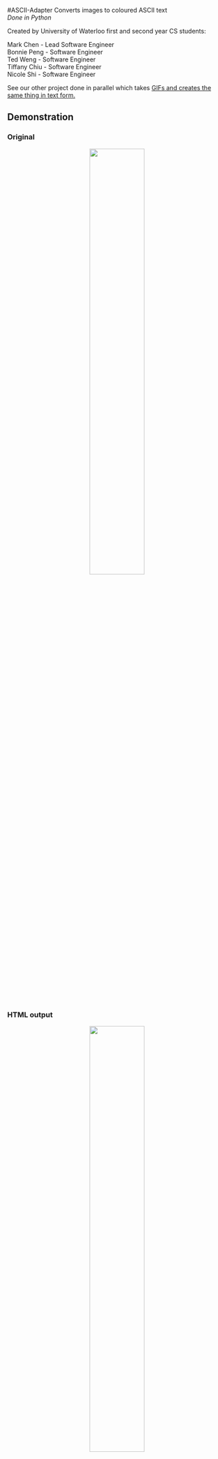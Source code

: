 #ASCII-Adapter
Converts images to coloured ASCII text  
*Done in Python*

Created by University of Waterloo first and second year CS students:  

Mark Chen - Lead Software Engineer  
Bonnie Peng - Software Engineer  
Ted Weng - Software Engineer  
Tiffany Chiu - Software Engineer  
Nicole Shi - Software Engineer

See our other project done in parallel which takes [GIFs and creates the same thing in text form.](https://github.com/tiffxnychiu/GIF-to-ASCII)

## Demonstration
### Original
<p align="center"><img width=50% src="https://github.com/marko-polo-cheno/Abstract-ASCII-Adapter/blob/main/calcifer.jpg"></p>

### HTML output
<p align="center"><img width=50% src="https://github.com/marko-polo-cheno/Abstract-ASCII-Adapter/blob/main/calcified.png"></p>

https://htmlpreview.github.io/?https://github.com/marko-polo-cheno/Abstract-ASCII-Adapter/blob/main/outputcalcifer.html

## Usage:

```
python imgToText.py calcifer.jpg --maxHeight=60 -c -a --char=@ --heightRatio=0.6
```

## Dependencies:

```
pip install Pillow>=8.0.1
pip install docopt>=0.6.2
```
